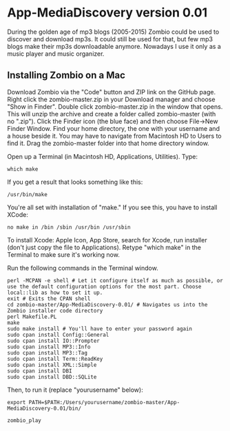 # App-MediaDiscovery version 0.01

During the golden age of mp3 blogs (2005-2015) Zombio could be used to discover and download mp3s. It could still be used for that, but few mp3 blogs make their mp3s downloadable anymore. Nowadays I use it only as a music player and music organizer.

## Installing Zombio on a Mac

Download Zombio via the "Code" button and ZIP link on the GitHub page. Right click the zombio-master.zip in your Download manager and choose "Show in Finder". Double click zombio-master.zip in the window that opens. This will unzip the archive and create a folder called zombio-master (with no ".zip"). Click the Finder icon (the blue face) and then choose File->New Finder Window. Find your home directory, the one with your username and a house beside it. You may have to navigate from Macintosh HD to Users to find it. Drag the zombio-master folder into that home directory window.

Open up a Terminal (in Macintosh HD, Applications, Utilities). Type:

```
which make
````

If you get a result that looks something like this:

```
/usr/bin/make
```

You're all set with installation of "make." If you see this, you have to install XCode:

```
no make in /bin /sbin /usr/bin /usr/sbin
```

To install Xcode: Apple Icon, App Store, search for Xcode, run installer (don't just copy the file to Applications). Retype "which make" in the Terminal to make sure it's working now.

Run the following commands in the Terminal window.


```
perl -MCPAN -e shell # Let it configure itself as much as possible, or use the default configuration options for the most part. Choose local::lib as how to set it up.
exit # Exits the CPAN shell
cd zombio-master/App-MediaDiscovery-0.01/ # Navigates us into the Zombio installer code directory
perl Makefile.PL
make
sudo make install # You'll have to enter your password again
sudo cpan install Config::General
sudo cpan install IO::Prompter
sudo cpan install MP3::Info
sudo cpan install MP3::Tag
sudo cpan install Term::ReadKey
sudo cpan install XML::Simple
sudo cpan install DBI
sudo cpan install DBD::SQLite
```

Then, to run it (replace "yourusername" below):


```
export PATH=$PATH:/Users/yourusername/zombio-master/App-MediaDiscovery-0.01/bin/ 

zombio_play
```
